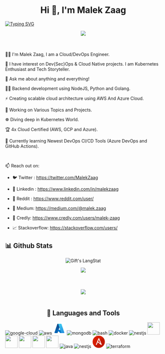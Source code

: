 
<h1 align="center">Hi 👋, I'm Malek Zaag</h1> 

[![Typing SVG](https://readme-typing-svg.demolab.com/?lines=Cloud+and+DevOps+student;Network+Engineer;CyberSecurity+Enthusiast)](https://git.io/typing-svg)


<div align="center" > <img src="https://github.com/Anmol-Baranwal/Cool-GIFs-For-GitHub/assets/74038190/219bcc70-f5dc-466b-9a60-29653d8e8433" width="500"> </div>
<br><br>

<div>
 <p>
👨‍💻 I'm Malek Zaag, I am a Cloud/DevOps Engineer.


🔭 I have interest on Dev{Sec}Ops & Cloud Native projects. I am Kubernetes Enthusiast and Tech Storyteller.

💬 Ask me about anything and everything!


👨‍💻 Backend development using NodeJS, Python and Golang.


⚡ Creating scalable cloud architecture using AWS And Azure Cloud.


🥅 Working on Various Topics and Projects.


☸️ Diving deep in Kubernetes World.


🏆 4x Cloud Certified (AWS, GCP and Azure).


🌱 Currently learning Newest DevOps CI/CD Tools (Azure DevOps and GitHub Actions).

<br/>

📫 Reach out on:

  - 🐦 Twitter : https://twitter.com/MalekZaag
  
  - 📘 Linkedin : https://www.linkedin.com/in/malekzaag
  
  - 🔖 Reddit : https://www.reddit.com/user/
  
  - 📑 Medium: https://medium.com/@malek.zaag
  
  - 🥇 Credly: https://www.credly.com/users/malek-zaag

  - 📈 Stackoverflow: https://stackoverflow.com/users/

 </p>
</div>



## 📊 Github Stats
 <div align="center">
 <img align="center" src="https://github-readme-stats.vercel.app/api?username=Malek-Zaag&count_private=true&show_icons=true&layout=compact&hide_border=true&theme=solarized-light&bg_color=00000000&langs_count=8" alt="Gift's LangStat" /> 
<p><img src ="https://github-readme-stats.vercel.app/api/top-langs/?username=Malek-Zaag&layout=compact&hide_border=true&theme=solarized-light&bg_color=00000000&langs_count=8&size_weight=0&count_weight=1"></p>
<p style="margin:3rem;"><img align="center" src="https://github-readme-streak-stats.herokuapp.com/?user=Malek-Zaag&theme=solarized-light&hide_border=true&background=FFFFFF00" /></p>
<!--   <img align="center" src="https://streak-stats.demolab.com/?user=Malek-Zaag" alt="Gift's LangStat" /> 
</div> -->

## 🔨 Languages and Tools

<p align="left">
<img width="40" height="40" src="https://www.svgrepo.com/show/448223/gcp.svg" alt="google-cloud"/>
<img width="40" height="40" alt="aws" src="https://static-00.iconduck.com/assets.00/aws-icon-2048x2048-274bm1xi.png" /> 
<img width="40" height="40" alt="azure" src="./icons/icons8-azure.svg" />
<img width="40" height="40" alt="mongodb" src="https://www.svgrepo.com/show/331488/mongodb.svg" /> 
<img width="40" height="40" alt="bash" src="https://upload.wikimedia.org/wikipedia/commons/4/4b/Bash_Logo_Colored.svg" /> 
<img width="40" height="40" alt="docker" src="https://www.svgrepo.com/show/331370/docker.svg" />
<img src="https://upload.wikimedia.org/wikipedia/commons/thumb/3/39/Kubernetes_logo_without_workmark.svg/1200px-Kubernetes_logo_without_workmark.svg.png" alt="nestjs" width="40" height="40"/> 
<img src="https://icon.icepanel.io/Technology/svg/Elastic-Search.svg" width="40" height="40"/> 
<img src="https://icon.icepanel.io/Technology/svg/Prometheus.svg" width="40" height="40"/> 
<img src="https://icon.icepanel.io/Technology/svg/Argo-CD.svg" width="40" height="40"/> 
<img src="https://cdn.worldvectorlogo.com/logos/logo-javascript.svg" width="40" height="40" />
<img src="https://cdn.worldvectorlogo.com/logos/python-5.svg" width="40" height="40" /> 
<img width="40" height="40" alt="java" src="https://www.svgrepo.com/show/184143/java.svg" />
<img src="https://cdn.worldvectorlogo.com/logos/gopher.svg" alt="nestjs" width="40" height="40"/>
<img src="https://github.com/ansible/logos/blob/main/vscode-ansible-logo/vscode-ansible.png" alt="ansible" width="40" height="40"/> 
<img src="https://icon.icepanel.io/Technology/svg/HashiCorp-Terraform.svg"alt="terraform" width="40" height="40" />
<!-- <img width="40" height="40" alt="golang" src="https://www.svgrepo.com/show/373635/go-gopher.svg" />
<img src="https://www.vectorlogo.zone/logos/jenkins/jenkins-icon.svg" width="40" height="40" /> -->
<!-- <img src="https://cdn.worldvectorlogo.com/logos/gitlab.svg" width="40" height="40" />
 -->
